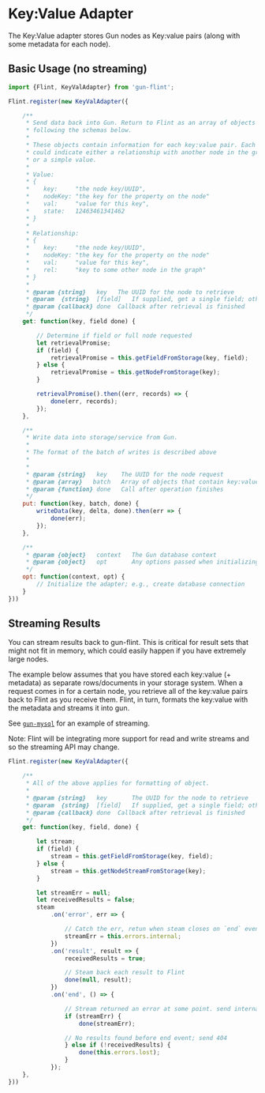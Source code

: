 # Key:Value Adapter

The Key:Value adapter stores Gun nodes as Key:value pairs (along with some metadata for each node).

## Basic Usage (no streaming)

```javascript
import {Flint, KeyValAdapter} from 'gun-flint';

Flint.register(new KeyValAdapter({

    /**
     * Send data back into Gun. Return to Flint as an array of objects or a single object
     * following the schemas below.
     *
     * These objects contain information for each key:value pair. Each object
     * could indicate either a relationship with another node in the graph
     * or a simple value.
     *
     * Value:
     * {
     *    key:     "the node key/UUID",
     *    nodeKey: "the key for the property on the node"
     *    val:     "value for this key",
     *    state:   12463461341462
     * }
     *
     * Relationship:
     * {
     *    key:     "the node key/UUID",
     *    nodeKey: "the key for the property on the node"
     *    val:     "value for this key",
     *    rel:     "key to some other node in the graph"
     * }
     * 
     * @param {string}   key   The UUID for the node to retrieve
     * @param  {string}  [field]   If supplied, get a single field; otherwise full node is requested
     * @param {callback} done  Callback after retrieval is finished
     */
    get: function(key, field done) {

        // Determine if field or full node requested
        let retrievalPromise;
        if (field) {
            retrievalPromise = this.getFieldFromStorage(key, field);
        } else {
            retrievalPromise = this.getNodeFromStorage(key);
        }

        retrievalPromise().then((err, records) => {
            done(err, records);
        });
    },

    /**
     * Write data into storage/service from Gun.
     *
     * The format of the batch of writes is described above
     * 
     * 
     * @param {string}   key    The UUID for the node request
     * @param {array}   batch   Array of objects that contain key:value + metadata
     * @param {function} done   Call after operation finishes
     */
    put: function(key, batch, done) {
        writeData(key, delta, done).then(err => {
            done(err);
        });
    },

    /**
     * @param {object}   context   The Gun database context
     * @param {object}   opt       Any options passed when initializing Gun or calling `gun.opt`
     */
    opt: function(context, opt) {
        // Initialize the adapter; e.g., create database connection
    }
}))

```


## Streaming Results

You can stream results back to gun-flint. This is critical for result sets that might not fit in memory, which could easily happen if you have extremely large nodes.

The example below assumes that you have stored each key:value (+ metadata) as separate rows/documents in your storage system. When a request comes in for a certain node, you retrieve all of the key:value pairs back to Flint as you receive them. Flint, in turn, formats the key:value with the metadata and streams it into gun.

See [`gun-mysql`](https://github.com/sjones6/gun-mysql/blob/master/src/index.js#L77) for an example of streaming.

Note: Flint will be integrating more support for read and write streams and so the streaming API may change.

```javascript
Flint.register(new KeyValAdapter({

    /**
     * All of the above applies for formatting of object.
     * 
     * @param {string}   key       The UUID for the node to retrieve
     * @param  {string}  [field]   If supplied, get a single field; otherwise full node is requested
     * @param {callback} done  Callback after retrieval is finished
     */
    get: function(key, field, done) {

        let stream;
        if (field) {
            stream = this.getFieldFromStorage(key, field);
        } else {
            stream = this.getNodeStreamFromStorage(key);
        }

        let streamErr = null;
        let receivedResults = false;
        steam
            .on('error', err => {

                // Catch the err, retun when steam closes on `end` event
                streamErr = this.errors.internal;
            })
            .on('result', result => {
                receivedResults = true;

                // Steam back each result to Flint
                done(null, result);
            })
            .on('end', () => {

                // Stream returned an error at some point. send internal err
                if (streamErr) {
                    done(streamErr);

                // No results found before end event; send 404
                } else if (!receivedResults) {
                    done(this.errors.lost);
                }
            });
    },
}))

```